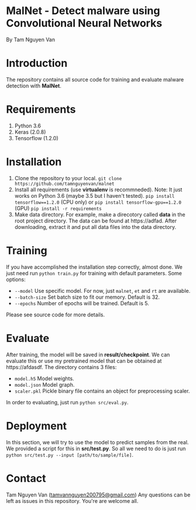 # MalNet - Detect malware using Convolutional Neural Networks
By Tam Nguyen Van
# Introduction
The repository contains all source code for training and evaluate  malware detection with **MalNet**.
# Requirements
1. Python 3.6
2. Keras (2.0.8)
3. Tensorflow (1.2.0)
# Installation
1. Clone the repository to your local.
`git clone https://github.com/tamnguyenvan/malnet`
2. Install all requirements (use **virtualenv** is recommneded). Note: It just works on Python 3.6 (maybe 3.5 but I haven't tested).
`pip install tensorflow==1.2.0` (CPU only) or `pip install tensorflow-gpu==1.2.0` (GPU)
`pip install -r requirements`
3. Make data directory. For example, make a direcotory called **data** in the root project directory. The data can be found at https://adfad. After downloading, extract it and put all data files into the data directory.
# Training
If you have accomplished the installation step correctly, almost done. We just need run `python train.py` for training with default parameters.
Some options:
- `--model` Use specific model. For now, just `malnet`, `et` and `rt` are available.
- `--batch-size` Set batch size to fit our memory. Default is 32.
- `--epochs` Number of epochs will be trained. Default is 5.

Please see source code for more details.
# Evaluate
After training, the model will be saved in **result/checkpoint**. We can evaluate this or use my pretrained model that can be obtained at https://afdasdf. The directory contains 3 files:
- `model.h5` Model weights.
- `model.json` Model graph.
- `scaler.pkl` Pickle binary file contains an object for preprocessing scaler.

In order to evaluating, just run `python src/eval.py`.
# Deployment
In this section, we will try to use the model to predict samples from the real. We provided a script for this in **src/test.py**. So all we need to do is just run `python src/test.py --input [path/to/sample/file]`.
# Contact
Tam Nguyen Van (tamvannguyen200795@gmail.com)
Any questions can be left as issues in this repository. You're are welcome all.
